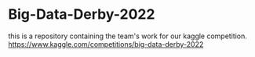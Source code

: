 # Big-Data-Derby-2022
this is a repository containing the team's work for our kaggle competition.
https://www.kaggle.com/competitions/big-data-derby-2022
